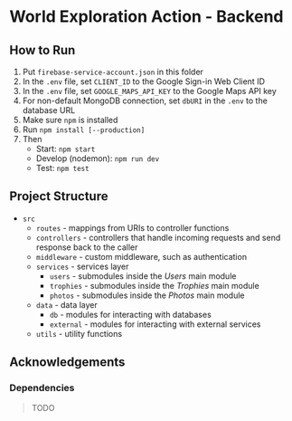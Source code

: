 # World Exploration Action - Backend

## How to Run

1. Put `firebase-service-account.json` in this folder
2. In the `.env` file, set `CLIENT_ID` to the Google Sign-in Web Client ID
3. In the `.env` file, set `GOOGLE_MAPS_API_KEY` to the Google Maps API key
4. For non-default MongoDB connection, set `dbURI` in the `.env` to the database URL
5. Make sure `npm` is installed
6. Run `npm install [--production]`
7. Then
   - Start: `npm start`
   - Develop (nodemon): `npm run dev`
   - Test: `npm test`

## Project Structure

- `src`
  - `routes` - mappings from URIs to controller functions
  - `controllers` - controllers that handle incoming requests and send response back to the caller
  - `middleware` - custom middleware, such as authentication
  - `services` - services layer
    - `users` - submodules inside the _Users_ main module
    - `trophies` - submodules inside the _Trophies_ main module
    - `photos` - submodules inside the _Photos_ main module
  - `data` - data layer
    - `db` - modules for interacting with databases
    - `external` - modules for interacting with external services
  - `utils` - utility functions

## Acknowledgements

### Dependencies

> TODO
